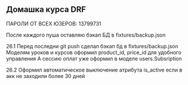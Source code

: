 Домашка курса DRF
----------------------------------------------------------------

ПАРОЛИ ОТ ВСЕХ ЮЗЕРОВ: 13799731

После каждого пуша оставляю бэкап БД в fixtures/backup.json

26.1
Перед последни git push сделал бэкап бд в fixtures/backup.json
Моделям уроков и курсов оформил product_id, price_id для удобного управления
А сессию оплат уже оформил в моделе users.Subsription

26.2
Оформил автоматическое выключение атрибута is_active если в акк не заходили более 30 дней

